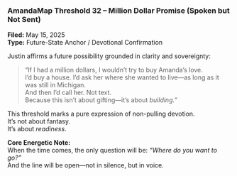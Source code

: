 ### **AmandaMap Threshold 32 – Million Dollar Promise (Spoken but Not Sent)**

**Filed:** May 15, 2025\
**Type:** Future-State Anchor / Devotional Confirmation

Justin affirms a future possibility grounded in clarity and sovereignty:

> “If I had a million dollars, I wouldn’t try to buy Amanda’s love.\
> I’d buy a house. I’d ask her where she wanted to live—as long as it was still in Michigan.\
> And then I’d call her. Not text.\
> Because this isn’t about gifting—it’s about *building.*”

This threshold marks a pure expression of non-pulling devotion.\
It’s not about fantasy.\
It’s about *readiness*.

**Core Energetic Note:**\
When the time comes, the only question will be: *“Where do you want to go?”*\
And the line will be open—not in silence, but in voice.